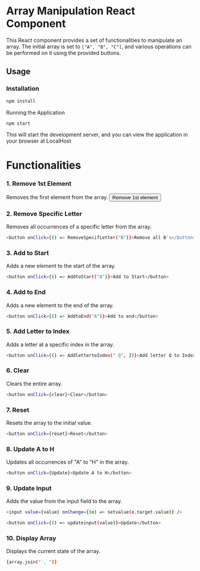 # Array Manipulation React Component

This React component provides a set of functionalities to manipulate an array. The initial array is set to `["A", "B", "C"]`, and various operations can be performed on it using the provided buttons.

## Usage

### Installation

```bash
npm install
```

Running the Application
```bash
npm start
```

This will start the development server, and you can view the application in your browser at LocalHost

# Functionalities
### 1. Remove 1st Element
Removes the first element from the array.
<button onClick={RemoveFirstElement}>Remove 1st element</button>

### 2. Remove Specific Letter
Removes all occurrences of a specific letter from the array.
```bash
<button onClick={() => RemoveSpecifLetter("B")}>Remove all B's</button>
```

### 3. Add to Start
Adds a new element to the start of the array.
```bash
<button onClick={() => AddtoStart("A")}>Add to Start</button>
```

### 4. Add to End
Adds a new element to the end of the array.
```bash
<button onClick={() => AddtoEnd("A")}>Add to end</button>
```


### 5. Add Letter to Index
Adds a letter at a specific index in the array.
```bash
<button onClick={() => AddlettertoIndex(" Q", 2)}>Add letter Q to Index 2</button>
```


### 6. Clear
Clears the entire array.
```bash
<button onClick={clear}>Clear</button>
```

### 7. Reset
Resets the array to the initial value.
```bash
<button onClick={reset}>Reset</button>
```

### 8. Update A to H
Updates all occurrences of "A" to "H" in the array.
```bash
<button onClick={Update}>Update A to H</button>
```

### 9. Update Input
Adds the value from the input field to the array.
```bash
<input value={value} onChange={(e) => setvalue(e.target.value)} />
```
```bash
<button onClick={() => updateinput(value)}>Update</button>
```

### 10. Display Array
Displays the current state of the array.
```bash
{array.join(" , ")}
```
